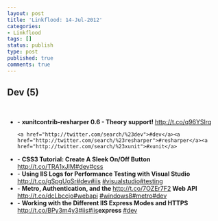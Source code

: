 ```yaml
---
layout: post
title: 'Linkflood: 14-Jul-2012'
categories:
- Linkflood
tags: []
status: publish
type: post
published: true
comments: true
---
```

<h2>Dev (5)</h2>
<br />
<ul>
  <li>
    - <strong>xunitcontrib-resharper 0.6 - Theory support!  </strong>
    <a href='http://t.co/q96YSlrq'>http://t.co/q96YSlrq</a>

    <a href="http://twitter.com/search/%23dev">#dev</a><a href="http://twitter.com/search/%23resharper">#resharper</a><a href="http://twitter.com/search/%23xunit">#xunit</a>
  </li>
  <li>- <strong>CSS3 Tutorial: Create A Sleek On/Off Button </strong><a href='http://t.co/TRA1xJIM'>http://t.co/TRA1xJIM</a><a href="http://twitter.com/search/%23dev">#dev</a><a href="http://twitter.com/search/%23css">#css</a>
  </li>
  <li>- <strong>Using IIS Logs for Performance Testing with Visual Studio </strong><a href='http://t.co/gSpgUoSr'>http://t.co/gSpgUoSr</a><a href="http://twitter.com/search/%23dev">#dev</a><a href="http://twitter.com/search/%23iis">#iis</a>
    <a
    href="http://twitter.com/search/%23visualstudio">#visualstudio</a><a href="http://twitter.com/search/%23testing">#testing</a>
  </li>
  <li>- <strong>Metro, Authentication, and the </strong><a href='http://t.co/7OZEr7F2'>http://t.co/7OZEr7F2</a><strong> Web API </strong><a href='http://t.co/dcLbccjo'>http://t.co/dcLbccjo</a><a href="http://twitter.com/search/%23webapi">#webapi</a>
    <a
    href="http://twitter.com/search/%23windows8">#windows8</a><a href="http://twitter.com/search/%23metro">#metro</a><a href="http://twitter.com/search/%23dev">#dev</a>
  </li>
  <li>- <strong>Working with the Different IIS Express Modes and HTTPS </strong><a href='http://t.co/BPy3m4y3'>http://t.co/BPy3m4y3</a><a href="http://twitter.com/search/%23iis">#iis</a><a href="http://twitter.com/search/%23iis">#iis</a><strong>express </strong>
    <a
    href="http://twitter.com/search/%23dev">#dev</a>
  </li>
</ul>
